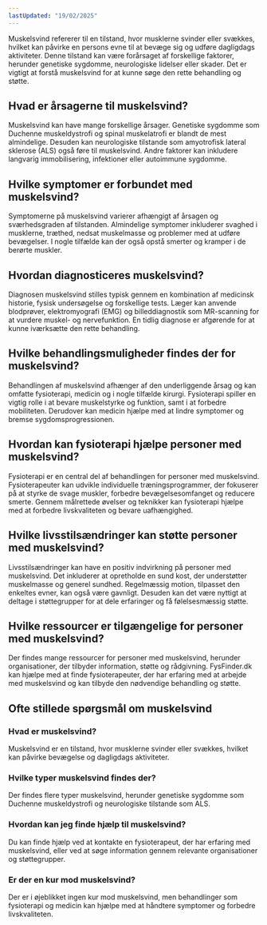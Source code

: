 ```yaml
---
lastUpdated: "19/02/2025"
---
```


Muskelsvind refererer til en tilstand, hvor musklerne svinder eller svækkes, hvilket kan påvirke en persons evne til at bevæge sig og udføre dagligdags aktiviteter. Denne tilstand kan være forårsaget af forskellige faktorer, herunder genetiske sygdomme, neurologiske lidelser eller skader. Det er vigtigt at forstå muskelsvind for at kunne søge den rette behandling og støtte.

## Hvad er årsagerne til muskelsvind?

Muskelsvind kan have mange forskellige årsager. Genetiske sygdomme som Duchenne muskeldystrofi og spinal muskelatrofi er blandt de mest almindelige. Desuden kan neurologiske tilstande som amyotrofisk lateral sklerose (ALS) også føre til muskelsvind. Andre faktorer kan inkludere langvarig immobilisering, infektioner eller autoimmune sygdomme.

## Hvilke symptomer er forbundet med muskelsvind?

Symptomerne på muskelsvind varierer afhængigt af årsagen og sværhedsgraden af tilstanden. Almindelige symptomer inkluderer svaghed i musklerne, træthed, nedsat muskelmasse og problemer med at udføre bevægelser. I nogle tilfælde kan der også opstå smerter og kramper i de berørte muskler.

## Hvordan diagnosticeres muskelsvind?

Diagnosen muskelsvind stilles typisk gennem en kombination af medicinsk historie, fysisk undersøgelse og forskellige tests. Læger kan anvende blodprøver, elektromyografi (EMG) og billeddiagnostik som MR-scanning for at vurdere muskel- og nervefunktion. En tidlig diagnose er afgørende for at kunne iværksætte den rette behandling.

## Hvilke behandlingsmuligheder findes der for muskelsvind?

Behandlingen af muskelsvind afhænger af den underliggende årsag og kan omfatte fysioterapi, medicin og i nogle tilfælde kirurgi. Fysioterapi spiller en vigtig rolle i at bevare muskelstyrke og funktion, samt i at forbedre mobiliteten. Derudover kan medicin hjælpe med at lindre symptomer og bremse sygdomsprogressionen.

## Hvordan kan fysioterapi hjælpe personer med muskelsvind?

Fysioterapi er en central del af behandlingen for personer med muskelsvind. Fysioterapeuter kan udvikle individuelle træningsprogrammer, der fokuserer på at styrke de svage muskler, forbedre bevægelsesomfanget og reducere smerte. Gennem målrettede øvelser og teknikker kan fysioterapi hjælpe med at forbedre livskvaliteten og bevare uafhængighed.

## Hvilke livsstilsændringer kan støtte personer med muskelsvind?

Livsstilsændringer kan have en positiv indvirkning på personer med muskelsvind. Det inkluderer at opretholde en sund kost, der understøtter muskelmasse og generel sundhed. Regelmæssig motion, tilpasset den enkeltes evner, kan også være gavnligt. Desuden kan det være nyttigt at deltage i støttegrupper for at dele erfaringer og få følelsesmæssig støtte.

## Hvilke ressourcer er tilgængelige for personer med muskelsvind?

Der findes mange ressourcer for personer med muskelsvind, herunder organisationer, der tilbyder information, støtte og rådgivning. FysFinder.dk kan hjælpe med at finde fysioterapeuter, der har erfaring med at arbejde med muskelsvind og kan tilbyde den nødvendige behandling og støtte.

## Ofte stillede spørgsmål om muskelsvind

### Hvad er muskelsvind?

Muskelsvind er en tilstand, hvor musklerne svinder eller svækkes, hvilket kan påvirke bevægelse og dagligdags aktiviteter.

### Hvilke typer muskelsvind findes der?

Der findes flere typer muskelsvind, herunder genetiske sygdomme som Duchenne muskeldystrofi og neurologiske tilstande som ALS.

### Hvordan kan jeg finde hjælp til muskelsvind?

Du kan finde hjælp ved at kontakte en fysioterapeut, der har erfaring med muskelsvind, eller ved at søge information gennem relevante organisationer og støttegrupper. 

### Er der en kur mod muskelsvind?

Der er i øjeblikket ingen kur mod muskelsvind, men behandlinger som fysioterapi og medicin kan hjælpe med at håndtere symptomer og forbedre livskvaliteten.
